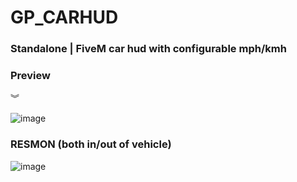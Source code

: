 # GP_CARHUD
### Standalone | FiveM car hud with configurable mph/kmh

### Preview
︾

![image](https://user-images.githubusercontent.com/32245941/202565663-301c025d-5c74-42bc-8a51-7c5216bbe861.png)

### RESMON (both in/out of vehicle)
![image](https://user-images.githubusercontent.com/32245941/202565729-f6d9e674-900c-4b55-a6ff-f7a5f5200c8e.png)
